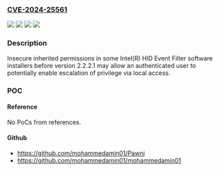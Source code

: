 ### [CVE-2024-25561](https://cve.mitre.org/cgi-bin/cvename.cgi?name=CVE-2024-25561)
![](https://img.shields.io/static/v1?label=Product&message=Intel(R)%20HID%20Event%20Filter%20software%20installers&color=blue)
![](https://img.shields.io/static/v1?label=Version&message=%3D%20before%20version%202.2.2.1%20&color=brighgreen)
![](https://img.shields.io/static/v1?label=Vulnerability&message=Insecure%20inherited%20permissions&color=brighgreen)
![](https://img.shields.io/static/v1?label=Vulnerability&message=escalation%20of%20privilege&color=brighgreen)

### Description

Insecure inherited permissions in some Intel(R) HID Event Filter software installers before version 2.2.2.1 may allow an authenticated user to potentially enable escalation of privilege via local access.

### POC

#### Reference
No PoCs from references.

#### Github
- https://github.com/mohammedamin01/Pawni
- https://github.com/mohammedamin01/mohammedamin01

